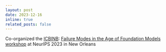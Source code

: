 ```yaml
---
layout: post
date: 2023-12-16
inline: true
related_posts: false
---
```


Co-organized the [ICBINB](https://icbinb.cc/): [Failure Modes in the Age of Foundation Models workshop](https://sites.google.com/view/icbinb-2023/home) at NeurIPS 2023 in New Orleans